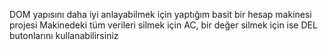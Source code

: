 DOM yapısını daha iyi anlayabilmek için yaptığım basit bir hesap makinesi projesi
Makinedeki tüm verileri silmek için AC, bir değer silmek için ise DEL butonlarını kullanabilirsiniz
